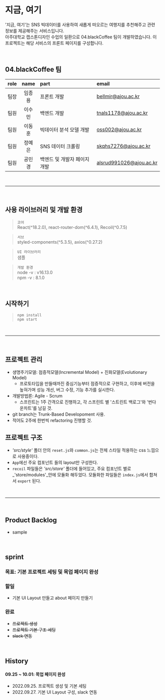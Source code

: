 # 지금, 여기
  
'지금, 여기'는 SNS 빅데이터를 사용하여 새롭게 떠오르는 여행지를 추천해주고 관련 정보를 제공해주는 서비스입니다.  
아주대학교 캡스톤디자인 수업의 일환으로 04.blackCoffee 팀이 개발하였습니다.
이 프로젝트는 해당 서비스의 프론트 페이지를 구성합니다.

<br>

## 04.blackCoffee 팀

| role | name | part | email | 
| :--: | :--: | :-- | :-- |
| 팀장 | 임종용 | 프론트 개발 | bellmir@ajou.ac.kr |
| 팀원 | 이수민 | 백엔드 개발 | tnals1178@ajou.ac.kr |
| 팀원 | 이동훈 | 빅데이터 분석 모델 개발 | oss002@ajou.ac.kr |
| 팀원 | 정예은 | SNS 데이터 크롤링 | skqhs7276@ajou.ac.kr |
| 팀원 | 공민경 | 백엔드 및 개발자 페이지 개발 | alsrud991026@ajou.ac.kr |

<br><hr><br>

## 사용 라이브러리 및 개발 환경

> `코어`  
> React(^18.2.0), react-router-dom(^6.4.1), Recoil(^0.7.5)  

> `서브`  
> styled-components(^5.3.5), axios(^0.27.2)

> `UI 라이브러리`  
> 샘플

> `개발 환경`  
> node -v : v16.13.0  
> npm -v : 8.1.0  

<br>

## 시작하기
  
> `npm install`  
> `npm start`  

<br><hr><br>
  
## 프로젝트 관리
- 생명주기모델: 점증적모델(Incremental Model) + 진화모델(Evolutionary Model)
  - 프로토타입을 만들때까진 중심기능부터 점증적으로 구현하고, 이후에 버전을 높혀가며 성능 개선, 버그 수정, 기능 추가를 실시한다.
- 개발방법론: Agile - Scrum
  - 스프린트는 1주 간격으로 진행하고, 각 스프린트 별 '스트린트 백로그'와 '번다운차트'를 남길 것.
- git branch는 Trunk-Based Developoment 사용.
- 적어도 2주에 한번씩 refactoring 진행할 것.

## 프로젝트 구조
* _'src/style'_ 폴더 안의 `reset.js`와 `common.js`는 전체 스타일 적용하는 css 느낌으로 사용중이다.
* `App`에선 주요 컴포넌트 들의 layout만 구성한다.
* `recoil` 파일들은 _'src/store'_ 폴더에 들어있고, 주요 컴포넌트 별로 _'store/modules'_안에 모듈화 해두었다. 모듈화한 파일들은 `index.js`에서 합쳐서 `export` 된다.

<br><hr><br>

## Product Backlog
- sample

<br>

## sprint
### 목표: 기본 프로젝트 세팅 및 목업 페이지 완성  
### 할일
- 기본 UI Layout 만들고 about 페이지 만들기
  
### 완료
- ~~프로젝트 생성~~
- ~~프로젝트 기본 구조 세팅~~
- ~~slack 연동~~

<br>

## History
#### 09.25 ~ 10.01: 목업 페이지 완성
- 2022.09.25. 프로젝트 생성 및 기본 세팅
- 2022.09.27. 기본 UI Layout 구성, slack 연동

